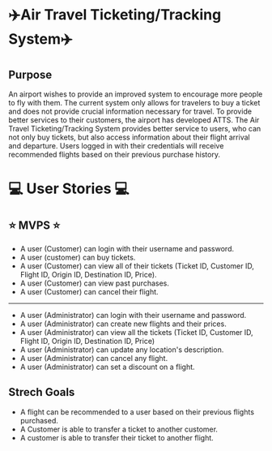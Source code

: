 # :airplane:Air Travel Ticketing/Tracking System:airplane:

## Purpose

An airport wishes to provide an improved system to encourage more people to fly with them. The current system only allows for travelers to buy a ticket and does not provide crucial information necessary for travel. To provide better services to their customers, the airport has developed ATTS. The Air Travel Ticketing/Tracking System provides better service to users, who can not only buy tickets, but also access information about their flight arrival and departure. Users logged in with their credentials will receive recommended flights based on their previous purchase history.

# :computer: User Stories :computer:

##  :star: MVPS :star:
* A user (Customer) can login with their username and password.
* A user (customer) can buy tickets.
* A user (Customer) can view all of their tickets (Ticket ID, Customer ID, Flight ID, Origin ID, Destination ID, Price).
* A user (Customer) can view past purchases.
* A user (Customer) can cancel their flight.
____________________________________________________________________
* A user (Administrator) can login with their username and password.
* A user (Administrator) can create new flights and their prices.
* A user (Administrator) can view all the tickets (Ticket ID, Customer ID, Flight ID, Origin ID, Destination ID, Price)
* A user (Administrator) can update any location's description.
* A user (Administrator) can cancel any flight.
* A user (Administrator) can set a discount on a flight.

## Strech Goals
* A flight can be recommended to a user based on their previous flights purchased.
* A Customer is able to transfer a ticket to another customer.
* A customer is able to transfer their ticket to another flight.
